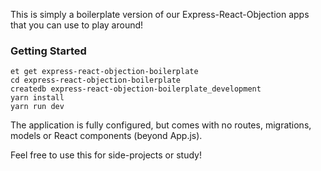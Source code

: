 This is simply a boilerplate version of our Express-React-Objection apps that you can use to play around! 


### Getting Started

```no-highlight
et get express-react-objection-boilerplate
cd express-react-objection-boilerplate
createdb express-react-objection-boilerplate_development
yarn install
yarn run dev
```

The application is fully configured, but comes with no routes, migrations, models or React components (beyond App.js).

Feel free to use this for side-projects or study! 